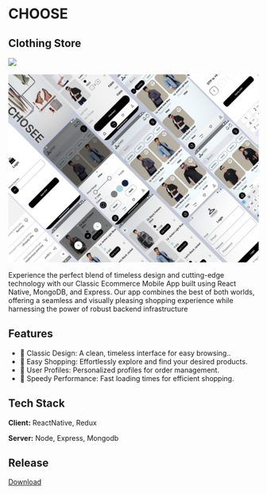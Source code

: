 
# CHOOSE 
## Clothing Store

![](choose_logo.png.png)





![](screenshot.png) 

Experience the perfect blend of timeless design and cutting-edge technology with our Classic Ecommerce Mobile App built using React Native, MongoDB, and Express. Our app combines the best of both worlds, offering a seamless and visually pleasing shopping experience while harnessing the power of robust backend infrastructure



## Features

- 🌟 Classic Design: A clean, timeless interface for easy browsing..
- 🛒 Easy Shopping: Effortlessly explore and find your desired products.
- 💼 User Profiles: Personalized profiles for order management.
- 🚀 Speedy Performance: Fast loading times for efficient shopping.


## Tech Stack

**Client:** ReactNative, Redux

**Server:** Node, Express,  Mongodb





## Release

[Download](www.google.com)
